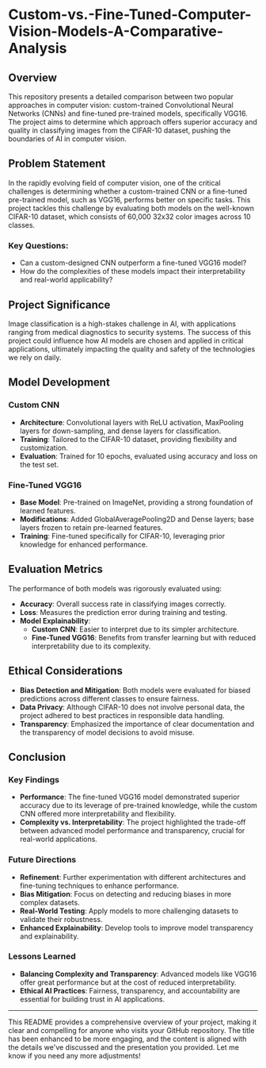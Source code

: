 # Custom-vs.-Fine-Tuned-Computer-Vision-Models-A-Comparative-Analysis


## Overview

This repository presents a detailed comparison between two popular approaches in computer vision: custom-trained Convolutional Neural Networks (CNNs) and fine-tuned pre-trained models, specifically VGG16. The project aims to determine which approach offers superior accuracy and quality in classifying images from the CIFAR-10 dataset, pushing the boundaries of AI in computer vision.

## Problem Statement

In the rapidly evolving field of computer vision, one of the critical challenges is determining whether a custom-trained CNN or a fine-tuned pre-trained model, such as VGG16, performs better on specific tasks. This project tackles this challenge by evaluating both models on the well-known CIFAR-10 dataset, which consists of 60,000 32x32 color images across 10 classes.

### Key Questions:
- Can a custom-designed CNN outperform a fine-tuned VGG16 model?
- How do the complexities of these models impact their interpretability and real-world applicability?

## Project Significance

Image classification is a high-stakes challenge in AI, with applications ranging from medical diagnostics to security systems. The success of this project could influence how AI models are chosen and applied in critical applications, ultimately impacting the quality and safety of the technologies we rely on daily.

## Model Development

### Custom CNN

- **Architecture**: Convolutional layers with ReLU activation, MaxPooling layers for down-sampling, and dense layers for classification.
- **Training**: Tailored to the CIFAR-10 dataset, providing flexibility and customization.
- **Evaluation**: Trained for 10 epochs, evaluated using accuracy and loss on the test set.

### Fine-Tuned VGG16

- **Base Model**: Pre-trained on ImageNet, providing a strong foundation of learned features.
- **Modifications**: Added GlobalAveragePooling2D and Dense layers; base layers frozen to retain pre-learned features.
- **Training**: Fine-tuned specifically for CIFAR-10, leveraging prior knowledge for enhanced performance.

## Evaluation Metrics

The performance of both models was rigorously evaluated using:

- **Accuracy**: Overall success rate in classifying images correctly.
- **Loss**: Measures the prediction error during training and testing.
- **Model Explainability**: 
  - **Custom CNN**: Easier to interpret due to its simpler architecture.
  - **Fine-Tuned VGG16**: Benefits from transfer learning but with reduced interpretability due to its complexity.

## Ethical Considerations

- **Bias Detection and Mitigation**: Both models were evaluated for biased predictions across different classes to ensure fairness.
- **Data Privacy**: Although CIFAR-10 does not involve personal data, the project adhered to best practices in responsible data handling.
- **Transparency**: Emphasized the importance of clear documentation and the transparency of model decisions to avoid misuse.

## Conclusion

### Key Findings

- **Performance**: The fine-tuned VGG16 model demonstrated superior accuracy due to its leverage of pre-trained knowledge, while the custom CNN offered more interpretability and flexibility.
- **Complexity vs. Interpretability**: The project highlighted the trade-off between advanced model performance and transparency, crucial for real-world applications.

### Future Directions

- **Refinement**: Further experimentation with different architectures and fine-tuning techniques to enhance performance.
- **Bias Mitigation**: Focus on detecting and reducing biases in more complex datasets.
- **Real-World Testing**: Apply models to more challenging datasets to validate their robustness.
- **Enhanced Explainability**: Develop tools to improve model transparency and explainability.

### Lessons Learned

- **Balancing Complexity and Transparency**: Advanced models like VGG16 offer great performance but at the cost of reduced interpretability.
- **Ethical AI Practices**: Fairness, transparency, and accountability are essential for building trust in AI applications.

---

This README provides a comprehensive overview of your project, making it clear and compelling for anyone who visits your GitHub repository. The title has been enhanced to be more engaging, and the content is aligned with the details we've discussed and the presentation you provided. Let me know if you need any more adjustments!
